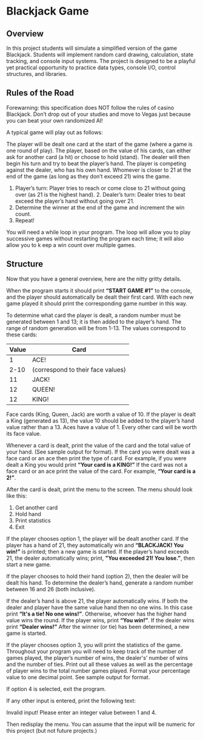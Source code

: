 # Blackjack Game
## Overview
In this project students will simulate a simplified version of the game Blackjack. Students will implement random card drawing, calculation, state tracking, and console input systems. The project is designed to be a playful yet practical opportunity to practice data types, console I/O, control structures, and libraries.

## Rules of the Road
Forewarning: this specification does NOT follow the rules of casino Blackjack. Don’t drop out of your studies and move to Vegas just because you can beat your own randomized AI!

A typical game will play out as follows:

The player will be dealt one card at the start of the game (where a game is one round of play). The player, based on the value of his cards, can either ask for another card (a hit) or choose to hold (stand). The dealer will then begin his turn and try to beat the player’s hand. The player is competing against the dealer, who has his own hand. Whomever is closer to 21 at the end of the game (as long as they don’t exceed 21) wins the game.

1. Player’s turn: Player tries to reach or come close to 21 without going over (as 21 is the highest hand). 2. Dealer’s turn: Dealer tries to beat exceed the player’s hand without going over 21.
3. Determine the winner at the end of the game and increment the win count.
4. Repeat!

You will need a while loop in your program. The loop will allow you to play successive games without restarting the program each time; it will also allow you to k eep a win count over multiple games.

## Structure
Now that you have a general overview, here are the nitty gritty details.

When the program starts it should print **“START GAME #1”** to the console, and the player should automatically be dealt their first card. With each new game played it should print the corresponding game number in this way.

To determine what card the player is dealt, a random number must be generated between 1 and 13; it is then added to the player’s hand. The range of random generation will be from 1-13. The values correspond to these cards:

| Value | Card |
| --------------- | --------------- |
| 1 | ACE! |
| 2-10 | (correspond to their face values) |
| 11 | JACK! |
| 12 | QUEEN! |
| 12 | KING! |

Face cards (King, Queen, Jack) are worth a value of 10. If the player is dealt a King (generated as 13), the value 10 should be added to the player’s hand value rather than a 13. Aces have a value of 1. Every other card will be worth its face value.

Whenever a card is dealt, print the value of the card and the total value of your hand. (See sample output for format). If the card you were dealt was a face card or an ace then print the type of card. For example, if you were dealt a King you would print **“Your card is a KING!”** If the card was not a face card or an ace print the value of the card. For example, **“Your card is a 2!”**.

After the card is dealt, print the menu to the screen. The menu should look like this:
1. Get another card
2. Hold hand
3. Print statistics
4. Exit

If the player chooses option 1, the player will be dealt another card. If the player has a hand of 21, they automatically win and **“BLACKJACK! You win!”** is printed; then a new game is started. If the player’s hand exceeds 21, the dealer automatically wins; print, **"You exceeded 21! You lose.”**, then start a new game.

If the player chooses to hold their hand (option 2), then the dealer will be dealt his hand. To determine the dealer’s hand, generate a random number between 16 and 26 (both inclusive).

If the dealer’s hand is above 21, the player automatically wins. If both the dealer and player have the same value hand then no one wins. In this case print **“It's a tie! No one wins!”**. Otherwise, whoever has the higher
hand value wins the round. If the player wins, print **“You win!”**. If the dealer wins print **“Dealer wins!”** After the winner (or tie) has been determined, a new game is started.

If the player chooses option 3, you will print the statistics of the game. Throughout your program you will need to keep track of the number of games played, the player’s number of wins, the dealer's’ number of wins and the number of ties. Print out all these values as well as the percentage of player wins to the total number games played. Format your percentage value to one decimal point. See sample output for format.

If option 4 is selected, exit the program.

If any other input is entered, print the following text:

Invalid input!
Please enter an integer value between 1 and 4.

Then redisplay the menu. You can assume that the input will be numeric for this project (but not future projects.)
